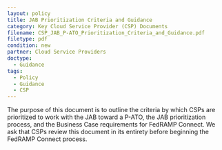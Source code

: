 ```yaml
---
layout: policy   
title: JAB Prioritization Criteria and Guidance
category: Key Cloud Service Provider (CSP) Documents
filename: CSP_JAB_P-ATO_Prioritization_Criteria_and_Guidance.pdf
filetype: pdf
condition: new
partner: Cloud Service Providers
doctype:
  - Guidance
tags:
  - Policy
  - Guidance
  - CSP
---
```

The purpose of this document is to outline the criteria by which CSPs are prioritized to work with the JAB toward a P-ATO, the JAB prioritization process, and the Business Case requirements for FedRAMP Connect. We ask that CSPs review this document in its entirety before beginning the FedRAMP Connect process.

